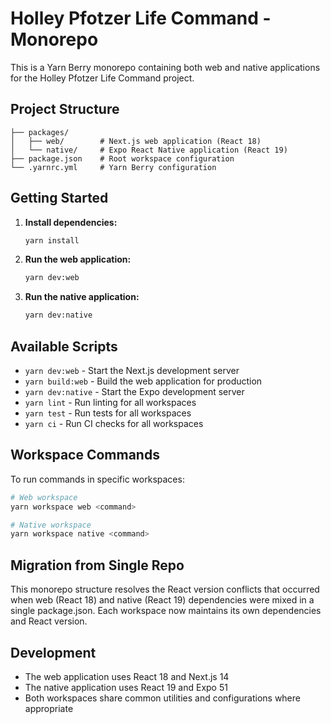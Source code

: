 # Holley Pfotzer Life Command - Monorepo

This is a Yarn Berry monorepo containing both web and native applications for the Holley Pfotzer Life Command project.

## Project Structure

```
├── packages/
│   ├── web/        # Next.js web application (React 18)
│   └── native/     # Expo React Native application (React 19)
├── package.json    # Root workspace configuration
└── .yarnrc.yml     # Yarn Berry configuration
```

## Getting Started

1. **Install dependencies:**
   ```bash
   yarn install
   ```

2. **Run the web application:**
   ```bash
   yarn dev:web
   ```

3. **Run the native application:**
   ```bash
   yarn dev:native
   ```

## Available Scripts

- `yarn dev:web` - Start the Next.js development server
- `yarn build:web` - Build the web application for production
- `yarn dev:native` - Start the Expo development server
- `yarn lint` - Run linting for all workspaces
- `yarn test` - Run tests for all workspaces
- `yarn ci` - Run CI checks for all workspaces

## Workspace Commands

To run commands in specific workspaces:

```bash
# Web workspace
yarn workspace web <command>

# Native workspace
yarn workspace native <command>
```

## Migration from Single Repo

This monorepo structure resolves the React version conflicts that occurred when web (React 18) and native (React 19) dependencies were mixed in a single package.json. Each workspace now maintains its own dependencies and React version.

## Development

- The web application uses React 18 and Next.js 14
- The native application uses React 19 and Expo 51
- Both workspaces share common utilities and configurations where appropriate
